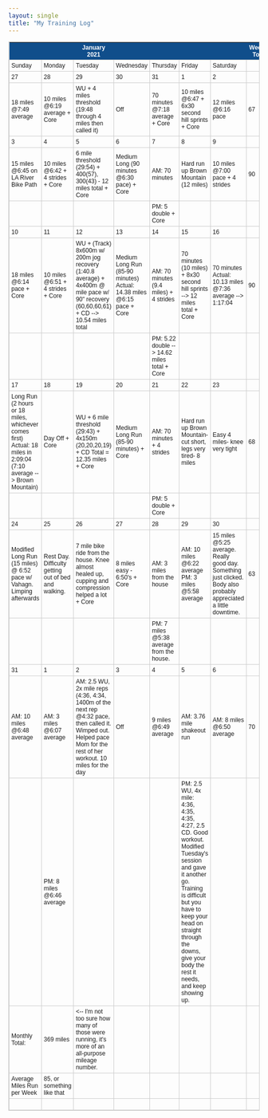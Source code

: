 ```yaml
---
layout: single
title: "My Training Log"
---
```

<style type="text/css">
	table.tableizer-table {
		font-size: 12px;
		border: 1px solid #CCC; 
		font-family: Arial, Helvetica, sans-serif;
	} 
	.tableizer-table td {
		padding: 4px;
		margin: 3px;
		border: 1px solid #CCC;
	}
	.tableizer-table th {
		background-color: #104E8B; 
		color: #FFF;
		font-weight: bold;
	}
</style>
<table class="tableizer-table">
<thead><tr class="tableizer-firstrow"><th></th><th>&nbsp;</th><th>January 2021</th><th>&nbsp;</th><th>&nbsp;</th><th>&nbsp;</th><th>&nbsp;</th><th>Weekly Total</th></tr></thead><tbody>
 <tr><td>Sunday</td><td>Monday</td><td>Tuesday</td><td>Wednesday</td><td>Thursday</td><td>Friday</td><td>Saturday</td><td>&nbsp;</td></tr>
 <tr><td>27</td><td>28</td><td>29</td><td>30</td><td>31</td><td>1</td><td>2</td><td>&nbsp;</td></tr>
 <tr><td>18 miles @7:49 average</td><td>10 miles @6:19 average + Core</td><td>WU + 4 miles threshold (19:48 through 4 miles then called it)</td><td>Off</td><td>70 minutes @7:18 average + Core</td><td>10 miles @6:47 + 6x30 second hill sprints + Core</td><td>12 miles @6:16 pace</td><td>67</td></tr>
 <tr><td>3</td><td>4</td><td>5</td><td>6</td><td>7</td><td>8</td><td>9</td><td>&nbsp;</td></tr>
 <tr><td>15 miles @6:45 on LA River Bike Path</td><td>10 miles @6:42 + 4 strides + Core </td><td>6 mile threshold (29:54) + 400(57), 300(43) - 12 miles total + Core </td><td>Medium Long (90 minutes @6:30 pace) + Core </td><td>AM: 70 minutes</td><td>Hard run up Brown Mountain (12 miles)</td><td>10 miles @7:00 pace + 4 strides</td><td>90</td></tr>
 <tr><td>&nbsp;</td><td>&nbsp;</td><td>&nbsp;</td><td>&nbsp;</td><td>PM: 5 double + Core </td><td>&nbsp;</td><td>&nbsp;</td><td>&nbsp;</td></tr>
 <tr><td>10</td><td>11</td><td>12</td><td>13</td><td>14</td><td>15</td><td>16</td><td>&nbsp;</td></tr>
 <tr><td>18 miles @6:14 pace + Core </td><td>10 miles @6:51 + 4 strides + Core </td><td>WU + (Track) 8x600m w/ 200m jog recovery (1:40.8 average) + 4x400m @ mile pace w/ 90" recovery (60,60,60,61) + CD --> 10.54 miles total</td><td>Medium Long Run (85-90 minutes) Actual: 14.38 miles @6:15 pace + Core </td><td>AM: 70 minutes (9.4 miles) + 4 strides</td><td>70 minutes (10 miles) + 8x30 second hill sprints --> 12 miles total + Core </td><td>70 minutes Actual: 10.13 miles @7:36 average --> 1:17:04</td><td>90</td></tr>
 <tr><td>&nbsp;</td><td>&nbsp;</td><td>&nbsp;</td><td>&nbsp;</td><td>PM: 5.22 double --> 14.62 miles total + Core </td><td>&nbsp;</td><td>&nbsp;</td><td>&nbsp;</td></tr>
 <tr><td>17</td><td>18</td><td>19</td><td>20</td><td>21</td><td>22</td><td>23</td><td>&nbsp;</td></tr>
 <tr><td>Long Run (2 hours or 18 miles, whichever comes first) Actual: 18 miles in 2:09:04 (7:10 average --> Brown Mountain)</td><td>Day Off + Core </td><td>WU + 6 mile threshold (29:43) + 4x150m (20,20,20,19) + CD Total = 12.35 miles + Core </td><td>Medium Long Run (85-90 minutes) + Core </td><td>AM: 70 minutes + 4 strides</td><td>Hard run up Brown Mountain- cut short, legs very tired- 8 miles </td><td>Easy 4 miles- knee very tight </td><td>68</td></tr>
 <tr><td>&nbsp;</td><td>&nbsp;</td><td>&nbsp;</td><td>&nbsp;</td><td>PM: 5 double + Core</td><td>&nbsp;</td><td>&nbsp;</td><td>&nbsp;</td></tr>
 <tr><td>24</td><td>25</td><td>26</td><td>27</td><td>28</td><td>29</td><td>30</td><td>&nbsp;</td></tr>
 <tr><td>Modified Long Run (15 miles) @ 6:52 pace w/ Vahagn. Limping afterwards </td><td>Rest Day. Difficulty getting out of bed and walking. </td><td>7 mile bike ride from the house. Knee almost healed up, cupping and compression helped a lot + Core </td><td>8 miles easy - 6:50's + Core </td><td>AM: 3 miles from the house </td><td>AM: 10 miles @6:22 average PM: 3 miles @5:58 average </td><td>15 miles @5:25 average. Really good day. Something just clicked. Body also probably appreciated a little downtime.</td><td>63</td></tr>
 <tr><td>&nbsp;</td><td>&nbsp;</td><td>&nbsp;</td><td>&nbsp;</td><td>PM: 7 miles @5:38 average from the house. </td><td>&nbsp;</td><td>&nbsp;</td><td>&nbsp;</td></tr>
 <tr><td>31</td><td>1</td><td>2</td><td>3</td><td>4</td><td>5</td><td>6</td><td>&nbsp;</td></tr>
 <tr><td>AM: 10 miles @6:48 average </td><td>AM: 3 miles @6:07 average </td><td>AM: 2.5 WU, 2x mile reps (4:36, 4:34, 1400m of the next rep @4:32 pace, then called it. Wimped out. Helped pace Mom for the rest of her workout. 10 miles for the day </td><td>Off </td><td>9 miles @6:49 average </td><td>AM: 3.76 mile shakeout run </td><td>AM: 8 miles @6:50 average </td><td>70</td></tr>
 <tr><td>&nbsp;</td><td>PM: 8 miles @6:46 average </td><td>&nbsp;</td><td>&nbsp;</td><td>&nbsp;</td><td>PM: 2.5 WU, 4x mile: 4:36, 4:35, 4:35, 4:27, 2.5 CD. Good workout. Modified Tuesday's session and gave it another go. Training is difficult but you have to keep your head on straight through the downs, give your body the rest it needs, and keep showing up. </td><td>&nbsp;</td><td>&nbsp;</td></tr>
 <tr><td>Monthly Total:</td><td>369 miles</td><td><-- I'm not too sure how many of those were running, it's more of an all-purpose mileage number. </td><td>&nbsp;</td><td>&nbsp;</td><td>&nbsp;</td><td>&nbsp;</td><td>&nbsp;</td></tr>
 <tr><td>Average Miles Run per Week</td><td>85, or something like that </td><td>&nbsp;</td><td>&nbsp;</td><td>&nbsp;</td><td>&nbsp;</td><td>&nbsp;</td><td>&nbsp;</td></tr>
 <tr><td>&nbsp;</td><td>&nbsp;</td><td>&nbsp;</td><td>&nbsp;</td><td>&nbsp;</td><td>&nbsp;</td><td>&nbsp;</td><td></td></tr>
</tbody></table>